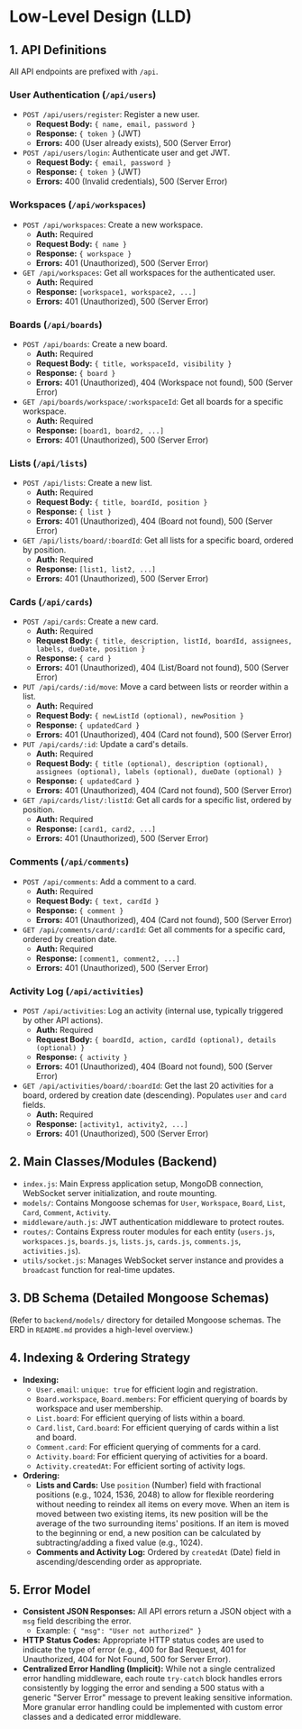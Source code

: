 # Low-Level Design (LLD)

## 1. API Definitions

All API endpoints are prefixed with `/api`.

### User Authentication (`/api/users`)

*   `POST /api/users/register`: Register a new user.
    *   **Request Body:** `{ name, email, password }`
    *   **Response:** `{ token }` (JWT)
    *   **Errors:** 400 (User already exists), 500 (Server Error)
*   `POST /api/users/login`: Authenticate user and get JWT.
    *   **Request Body:** `{ email, password }`
    *   **Response:** `{ token }` (JWT)
    *   **Errors:** 400 (Invalid credentials), 500 (Server Error)

### Workspaces (`/api/workspaces`)

*   `POST /api/workspaces`: Create a new workspace.
    *   **Auth:** Required
    *   **Request Body:** `{ name }`
    *   **Response:** `{ workspace }`
    *   **Errors:** 401 (Unauthorized), 500 (Server Error)
*   `GET /api/workspaces`: Get all workspaces for the authenticated user.
    *   **Auth:** Required
    *   **Response:** `[workspace1, workspace2, ...]`
    *   **Errors:** 401 (Unauthorized), 500 (Server Error)

### Boards (`/api/boards`)

*   `POST /api/boards`: Create a new board.
    *   **Auth:** Required
    *   **Request Body:** `{ title, workspaceId, visibility }`
    *   **Response:** `{ board }`
    *   **Errors:** 401 (Unauthorized), 404 (Workspace not found), 500 (Server Error)
*   `GET /api/boards/workspace/:workspaceId`: Get all boards for a specific workspace.
    *   **Auth:** Required
    *   **Response:** `[board1, board2, ...]`
    *   **Errors:** 401 (Unauthorized), 500 (Server Error)

### Lists (`/api/lists`)

*   `POST /api/lists`: Create a new list.
    *   **Auth:** Required
    *   **Request Body:** `{ title, boardId, position }`
    *   **Response:** `{ list }`
    *   **Errors:** 401 (Unauthorized), 404 (Board not found), 500 (Server Error)
*   `GET /api/lists/board/:boardId`: Get all lists for a specific board, ordered by position.
    *   **Auth:** Required
    *   **Response:** `[list1, list2, ...]`
    *   **Errors:** 401 (Unauthorized), 500 (Server Error)

### Cards (`/api/cards`)

*   `POST /api/cards`: Create a new card.
    *   **Auth:** Required
    *   **Request Body:** `{ title, description, listId, boardId, assignees, labels, dueDate, position }`
    *   **Response:** `{ card }`
    *   **Errors:** 401 (Unauthorized), 404 (List/Board not found), 500 (Server Error)
*   `PUT /api/cards/:id/move`: Move a card between lists or reorder within a list.
    *   **Auth:** Required
    *   **Request Body:** `{ newListId (optional), newPosition }`
    *   **Response:** `{ updatedCard }`
    *   **Errors:** 401 (Unauthorized), 404 (Card not found), 500 (Server Error)
*   `PUT /api/cards/:id`: Update a card's details.
    *   **Auth:** Required
    *   **Request Body:** `{ title (optional), description (optional), assignees (optional), labels (optional), dueDate (optional) }`
    *   **Response:** `{ updatedCard }`
    *   **Errors:** 401 (Unauthorized), 404 (Card not found), 500 (Server Error)
*   `GET /api/cards/list/:listId`: Get all cards for a specific list, ordered by position.
    *   **Auth:** Required
    *   **Response:** `[card1, card2, ...]`
    *   **Errors:** 401 (Unauthorized), 500 (Server Error)

### Comments (`/api/comments`)

*   `POST /api/comments`: Add a comment to a card.
    *   **Auth:** Required
    *   **Request Body:** `{ text, cardId }`
    *   **Response:** `{ comment }`
    *   **Errors:** 401 (Unauthorized), 404 (Card not found), 500 (Server Error)
*   `GET /api/comments/card/:cardId`: Get all comments for a specific card, ordered by creation date.
    *   **Auth:** Required
    *   **Response:** `[comment1, comment2, ...]`
    *   **Errors:** 401 (Unauthorized), 500 (Server Error)

### Activity Log (`/api/activities`)

*   `POST /api/activities`: Log an activity (internal use, typically triggered by other API actions).
    *   **Auth:** Required
    *   **Request Body:** `{ boardId, action, cardId (optional), details (optional) }`
    *   **Response:** `{ activity }`
    *   **Errors:** 401 (Unauthorized), 404 (Board not found), 500 (Server Error)
*   `GET /api/activities/board/:boardId`: Get the last 20 activities for a board, ordered by creation date (descending). Populates `user` and `card` fields.
    *   **Auth:** Required
    *   **Response:** `[activity1, activity2, ...]`
    *   **Errors:** 401 (Unauthorized), 500 (Server Error)

## 2. Main Classes/Modules (Backend)

*   `index.js`: Main Express application setup, MongoDB connection, WebSocket server initialization, and route mounting.
*   `models/`: Contains Mongoose schemas for `User`, `Workspace`, `Board`, `List`, `Card`, `Comment`, `Activity`.
*   `middleware/auth.js`: JWT authentication middleware to protect routes.
*   `routes/`: Contains Express router modules for each entity (`users.js`, `workspaces.js`, `boards.js`, `lists.js`, `cards.js`, `comments.js`, `activities.js`).
*   `utils/socket.js`: Manages WebSocket server instance and provides a `broadcast` function for real-time updates.

## 3. DB Schema (Detailed Mongoose Schemas)

(Refer to `backend/models/` directory for detailed Mongoose schemas. The ERD in `README.md` provides a high-level overview.)

## 4. Indexing & Ordering Strategy

*   **Indexing:**
    *   `User.email`: `unique: true` for efficient login and registration.
    *   `Board.workspace`, `Board.members`: For efficient querying of boards by workspace and user membership.
    *   `List.board`: For efficient querying of lists within a board.
    *   `Card.list`, `Card.board`: For efficient querying of cards within a list and board.
    *   `Comment.card`: For efficient querying of comments for a card.
    *   `Activity.board`: For efficient querying of activities for a board.
    *   `Activity.createdAt`: For efficient sorting of activity logs.
*   **Ordering:**
    *   **Lists and Cards:** Use `position` (Number) field with fractional positions (e.g., 1024, 1536, 2048) to allow for flexible reordering without needing to reindex all items on every move. When an item is moved between two existing items, its new position will be the average of the two surrounding items' positions. If an item is moved to the beginning or end, a new position can be calculated by subtracting/adding a fixed value (e.g., 1024).
    *   **Comments and Activity Log:** Ordered by `createdAt` (Date) field in ascending/descending order as appropriate.

## 5. Error Model

*   **Consistent JSON Responses:** All API errors return a JSON object with a `msg` field describing the error.
    *   Example: `{ "msg": "User not authorized" }`
*   **HTTP Status Codes:** Appropriate HTTP status codes are used to indicate the type of error (e.g., 400 for Bad Request, 401 for Unauthorized, 404 for Not Found, 500 for Server Error).
*   **Centralized Error Handling (Implicit):** While not a single centralized error handling middleware, each route `try-catch` block handles errors consistently by logging the error and sending a 500 status with a generic "Server Error" message to prevent leaking sensitive information. More granular error handling could be implemented with custom error classes and a dedicated error middleware.
